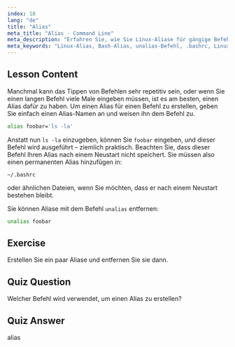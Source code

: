 ```yaml
---
index: 18
lang: "de"
title: "Alias"
meta_title: "Alias - Command Line"
meta_description: "Erfahren Sie, wie Sie Linux-Aliase für gängige Befehle erstellen und verwalten. Entdecken Sie die temporäre und permanente Alias-Einrichtung in .bashrc. Verbessern Sie Ihre Effizienz in der Befehlszeile!"
meta_keywords: "Linux-Alias, Bash-Alias, unalias-Befehl, .bashrc, Linux-Tutorial, Befehlszeile, Linux für Anfänger, Linux-Anleitung"
---
```


## Lesson Content

Manchmal kann das Tippen von Befehlen sehr repetitiv sein, oder wenn Sie einen langen Befehl viele Male eingeben müssen, ist es am besten, einen Alias dafür zu haben. Um einen Alias für einen Befehl zu erstellen, geben Sie einfach einen Alias-Namen an und weisen ihn dem Befehl zu.

```bash
alias foobar='ls -la'
```

Anstatt nun `ls -la` einzugeben, können Sie `foobar` eingeben, und dieser Befehl wird ausgeführt – ziemlich praktisch. Beachten Sie, dass dieser Befehl Ihren Alias nach einem Neustart nicht speichert. Sie müssen also einen permanenten Alias hinzufügen in:

```plaintext
~/.bashrc
```

oder ähnlichen Dateien, wenn Sie möchten, dass er nach einem Neustart bestehen bleibt.

Sie können Aliase mit dem Befehl `unalias` entfernen:

```bash
unalias foobar
```

## Exercise

Erstellen Sie ein paar Aliase und entfernen Sie sie dann.

## Quiz Question

Welcher Befehl wird verwendet, um einen Alias zu erstellen?

## Quiz Answer

alias
